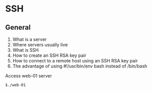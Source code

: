 # SSH

<h2>General</h2>
<ol>
<li>What is a server</li>
<li>Where servers usually live</li>
<li>What is SSH</li>
<li>How to create an SSH RSA key pair</li>
<li>How to connect to a remote host using an SSH RSA key pair</li>
<li>The advantage of using #!/usr/bin/env bash instead of /bin/bash</li>
</ol>

Access web-01 server 

```$./web-01```
